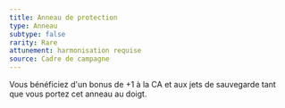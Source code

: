 ```yaml
---
title: Anneau de protection
type: Anneau
subtype: false
rarity: Rare
attunement: harmonisation requise
source: Cadre de campagne
---
```

Vous bénéficiez d'un bonus de +1 à la CA et aux jets de sauvegarde tant que vous portez cet anneau au doigt.
